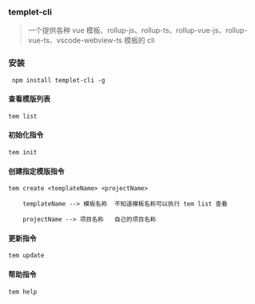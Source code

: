 ### templet-cli

> 一个提供各种 vue 模板、rollup-js、rollup-ts、rollup-vue-js、rollup-vue-ts、vscode-webview-ts 模板的 cli

### 安装

```shell
 npm install templet-cli -g
```

#### 查看模版列表

```shell
tem list
```

#### 初始化指令

```shell
tem init
```

#### 创建指定模版指令

```shell
tem create <templateName> <projectName>

    templateName --> 模板名称  不知道模板名称可以执行 tem list 查看

    projectName --> 项目名称   自己的项目名称
```

#### 更新指令

```shell
tem update

```

#### 帮助指令

```shell
tem help
```
